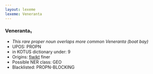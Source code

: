 ```yaml
---
layout: lexeme
lexeme: Veneranta
---
```


###  Veneranta₁

* _This rare proper noun overlaps more common *Veneranta* (boat bay)_
* UPOS:  PROPN
* in KOTUS dictionary under:  9
* Origins: [fiwikt](https://fi.wiktionary.org/wiki/Veneranta) finer 
* Possible NER class:  GEO
* Blacklisted:  PROPN-BLOCKING

